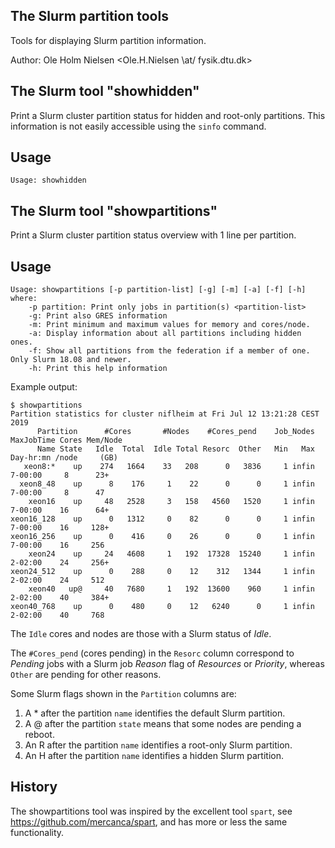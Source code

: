 The Slurm partition tools
-------------------------

Tools for displaying Slurm partition information.

Author: Ole Holm Nielsen <Ole.H.Nielsen \at/ fysik.dtu.dk>

The Slurm tool "showhidden"
-------------------------------

Print a Slurm cluster partition status for hidden and root-only partitions.
This information is not easily accessible using the ```sinfo``` command.

Usage
-----

```
Usage: showhidden
```

The Slurm tool "showpartitions"
-------------------------------

Print a Slurm cluster partition status overview with 1 line per partition.

Usage
-----

```
Usage: showpartitions [-p partition-list] [-g] [-m] [-a] [-f] [-h]
where:
	-p partition: Print only jobs in partition(s) <partition-list>
	-g: Print also GRES information
	-m: Print minimum and maximum values for memory and cores/node.
	-a: Display information about all partitions including hidden ones.
	-f: Show all partitions from the federation if a member of one. Only Slurm 18.08 and newer.
	-h: Print this help information

```

Example output:

```
$ showpartitions 
Partition statistics for cluster niflheim at Fri Jul 12 13:21:28 CEST 2019
      Partition      #Cores       #Nodes    #Cores_pend    Job_Nodes MaxJobTime Cores Mem/Node
      Name State   Idle  Total  Idle Total Resorc  Other   Min   Max  Day-hr:mn /node     (GB)
   xeon8:*    up    274   1664    33   208      0   3836     1 infin    7-00:00     8      23+
  xeon8_48    up      8    176     1    22      0      0     1 infin    7-00:00     8      47 
    xeon16    up     48   2528     3   158   4560   1520     1 infin    7-00:00    16      64+
xeon16_128    up      0   1312     0    82      0      0     1 infin    7-00:00    16     128+
xeon16_256    up      0    416     0    26      0      0     1 infin    7-00:00    16     256 
    xeon24    up     24   4608     1   192  17328  15240     1 infin    2-02:00    24     256+
xeon24_512    up      0    288     0    12    312   1344     1 infin    2-02:00    24     512 
    xeon40   up@     40   7680     1   192  13600    960     1 infin    2-02:00    40     384+
xeon40_768    up      0    480     0    12   6240      0     1 infin    2-02:00    40     768 
```

The ```Idle``` cores and nodes are those with a Slurm status of *Idle*.

The ```#Cores_pend``` (cores pending) in the ```Resorc``` column correspond to
*Pending* jobs with a Slurm job *Reason* flag of *Resources* or *Priority*,
whereas ```Other``` are pending for other reasons.

Some Slurm flags shown in the ```Partition``` columns are:

1. A \* after the partition ```name``` identifies the default Slurm partition.
2. A @ after the partition ```state``` means that some nodes are pending a reboot.
3. An R after the partition ```name``` identifies a root-only Slurm partition.
4. An H after the partition ```name``` identifies a hidden Slurm partition.

History
-------

The showpartitions tool was inspired by the excellent tool ```spart```, see https://github.com/mercanca/spart,
and has more or less the same functionality.
